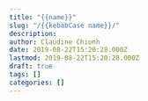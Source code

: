 ```yaml
---
title: "{{name}}"
slug: "/{{kebabCase name}}/"
description:
author: Claudine Chionh
date: 2019-08-22T15:20:28.000Z
lastmod: 2019-08-22T15:20:28.000Z
draft: true
tags: []
categories: []
---
```

